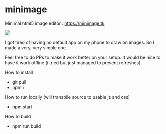 # minimage
Minimal html5 image editor : https://minimage.tk

<img src="http://i.imgur.com/1G5qGOo.png">


I got tired of having no default app on my phone to draw on images. So I made a very, very simple one.

Feel free to do PRs to make it work better on your setup. It would be nice to have it work offline (i tried but just managed to prevent refreshes)

How to install

- git pull
- npm i

How to run locally (will transpile source to usable js and css)
- npm start

How to build
- npm run build
